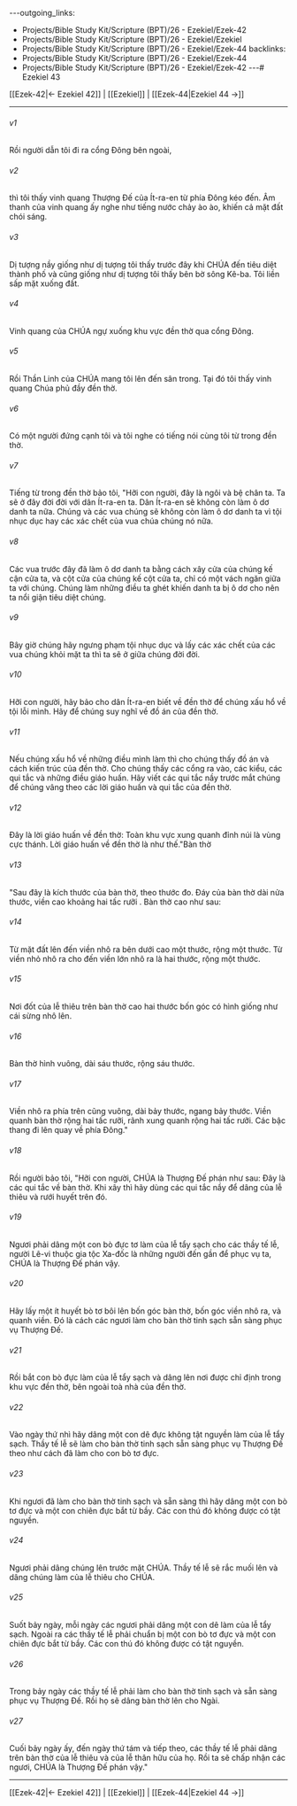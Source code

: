 ---outgoing_links:
  - Projects/Bible Study Kit/Scripture (BPT)/26 - Ezekiel/Ezek-42
  - Projects/Bible Study Kit/Scripture (BPT)/26 - Ezekiel/Ezekiel
  - Projects/Bible Study Kit/Scripture (BPT)/26 - Ezekiel/Ezek-44
backlinks:
  - Projects/Bible Study Kit/Scripture (BPT)/26 - Ezekiel/Ezek-44
  - Projects/Bible Study Kit/Scripture (BPT)/26 - Ezekiel/Ezek-42
---# Ezekiel 43

[[Ezek-42|← Ezekiel 42]] | [[Ezekiel]] | [[Ezek-44|Ezekiel 44 →]]
***



###### v1 
Rồi người dẫn tôi đi ra cổng Đông bên ngoài, 

###### v2 
thì tôi thấy vinh quang Thượng Đế của Ít-ra-en từ phía Đông kéo đến. Âm thanh của vinh quang ấy nghe như tiếng nước chảy ào ào, khiến cả mặt đất chói sáng. 

###### v3 
Dị tượng nầy giống như dị tượng tôi thấy trước đây khi CHÚA đến tiêu diệt thành phố và cũng giống như dị tượng tôi thấy bên bờ sông Kê-ba. Tôi liền sấp mặt xuống đất. 

###### v4 
Vinh quang của CHÚA ngự xuống khu vực đền thờ qua cổng Đông. 

###### v5 
Rồi Thần Linh của CHÚA mang tôi lên đến sân trong. Tại đó tôi thấy vinh quang Chúa phủ đầy đền thờ. 

###### v6 
Có một người đứng cạnh tôi và tôi nghe có tiếng nói cùng tôi từ trong đền thờ. 

###### v7 
Tiếng từ trong đền thờ bảo tôi, "Hỡi con người, đây là ngôi và bệ chân ta. Ta sẽ ở đây đời đời với dân Ít-ra-en ta. Dân Ít-ra-en sẽ không còn làm ô dơ danh ta nữa. Chúng và các vua chúng sẽ không còn làm ô dơ danh ta vì tội nhục dục hay các xác chết của vua chúa chúng nó nữa. 

###### v8 
Các vua trước đây đã làm ô dơ danh ta bằng cách xây cửa của chúng kế cận cửa ta, và cột cửa của chúng kế cột cửa ta, chỉ có một vách ngăn giữa ta với chúng. Chúng làm những điều ta ghét khiến danh ta bị ô dơ cho nên ta nổi giận tiêu diệt chúng. 

###### v9 
Bây giờ chúng hãy ngưng phạm tội nhục dục và lấy các xác chết của các vua chúng khỏi mặt ta thì ta sẽ ở giữa chúng đời đời. 

###### v10 
Hỡi con người, hãy bảo cho dân Ít-ra-en biết về đền thờ để chúng xấu hổ về tội lỗi mình. Hãy để chúng suy nghĩ về đồ án của đền thờ. 

###### v11 
Nếu chúng xấu hổ về những điều mình làm thì cho chúng thấy đồ án và cách kiến trúc của đền thờ. Cho chúng thấy các cổng ra vào, các kiểu, các qui tắc và những điều giáo huấn. Hãy viết các qui tắc nầy trước mắt chúng để chúng vâng theo các lời giáo huấn và qui tắc của đền thờ. 

###### v12 
Đây là lời giáo huấn về đền thờ: Toàn khu vực xung quanh đỉnh núi là vùng cực thánh. Lời giáo huấn về đền thờ là như thế."Bàn thờ 

###### v13 
"Sau đây là kích thước của bàn thờ, theo thước đo. Đáy của bàn thờ dài nửa thước, viền cao khoảng hai tấc rưỡi . Bàn thờ cao như sau: 

###### v14 
Từ mặt đất lên đến viền nhô ra bên dưới cao một thước, rộng một thước. Từ viền nhỏ nhô ra cho đến viền lớn nhô ra là hai thước, rộng một thước. 

###### v15 
Nơi đốt của lễ thiêu trên bàn thờ cao hai thước bốn góc có hình giống như cái sừng nhô lên. 

###### v16 
Bàn thờ hình vuông, dài sáu thước, rộng sáu thước. 

###### v17 
Viền nhô ra phía trên cũng vuông, dài bảy thước, ngang bảy thước. Viền quanh bàn thờ rộng hai tấc rưỡi, rãnh xung quanh rộng hai tấc rưỡi. Các bậc thang đi lên quay về phía Đông." 

###### v18 
Rồi người bảo tôi, "Hỡi con người, CHÚA là Thượng Đế phán như sau: Đây là các qui tắc về bàn thờ. Khi xây thì hãy dùng các qui tắc nầy để dâng của lễ thiêu và rưới huyết trên đó. 

###### v19 
Ngươi phải dâng một con bò đực tơ làm của lễ tẩy sạch cho các thầy tế lễ, người Lê-vi thuộc gia tộc Xa-đốc là những người đến gần để phục vụ ta, CHÚA là Thượng Đế phán vậy. 

###### v20 
Hãy lấy một ít huyết bò tơ bôi lên bốn góc bàn thờ, bốn góc viền nhô ra, và quanh viền. Đó là cách các ngươi làm cho bàn thờ tinh sạch sẵn sàng phục vụ Thượng Đế. 

###### v21 
Rồi bắt con bò đực làm của lễ tẩy sạch và dâng lên nơi được chỉ định trong khu vực đền thờ, bên ngoài toà nhà của đền thờ. 

###### v22 
Vào ngày thứ nhì hãy dâng một con dê đực không tật nguyền làm của lễ tẩy sạch. Thầy tế lễ sẽ làm cho bàn thờ tinh sạch sẵn sàng phục vụ Thượng Đế theo như cách đã làm cho con bò tơ đực. 

###### v23 
Khi ngươi đã làm cho bàn thờ tinh sạch và sẵn sàng thì hãy dâng một con bò tơ đực và một con chiên đực bắt từ bầy. Các con thú đó không được có tật nguyền. 

###### v24 
Ngươi phải dâng chúng lên trước mặt CHÚA. Thầy tế lễ sẽ rắc muối lên và dâng chúng làm của lễ thiêu cho CHÚA. 

###### v25 
Suốt bảy ngày, mỗi ngày các ngươi phải dâng một con dê làm của lễ tẩy sạch. Ngoài ra các thầy tế lễ phải chuẩn bị một con bò tơ đực và một con chiên đực bắt từ bầy. Các con thú đó không được có tật nguyền. 

###### v26 
Trong bảy ngày các thầy tế lễ phải làm cho bàn thờ tinh sạch và sẵn sàng phục vụ Thượng Đế. Rồi họ sẽ dâng bàn thờ lên cho Ngài. 

###### v27 
Cuối bảy ngày ấy, đến ngày thứ tám và tiếp theo, các thầy tế lễ phải dâng trên bàn thờ của lễ thiêu và của lễ thân hữu của họ. Rồi ta sẽ chấp nhận các ngươi, CHÚA là Thượng Đế phán vậy."

***
[[Ezek-42|← Ezekiel 42]] | [[Ezekiel]] | [[Ezek-44|Ezekiel 44 →]]
